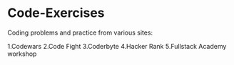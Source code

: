 # Code-Exercises
Coding problems and practice from various sites:

1.Codewars
2.Code Fight
3.Coderbyte
4.Hacker Rank
5.Fullstack Academy workshop
